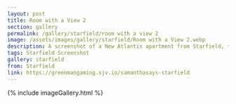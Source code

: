 ```yaml
---
layout: post
title: Room with a View 2
section: gallery
permalink: /gallery/starfield/room with a view 2
image: /assets/images/gallery/starfield/Room with a View 2.webp
description: A screenshot of a New Atlantis apartment from Starfield, taken by Samantha Says.
tags: Starfield Screenshot
gallery: starfield
from: Starfield
link: https://greenmangaming.sjv.io/samanthasays-starfield
---
```

{% include imageGallery.html %}